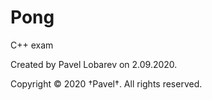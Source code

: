 # Pong

C++ exam

Created by Pavel Lobarev on 2.09.2020.

Copyright © 2020 †Pavel†. All rights reserved.

